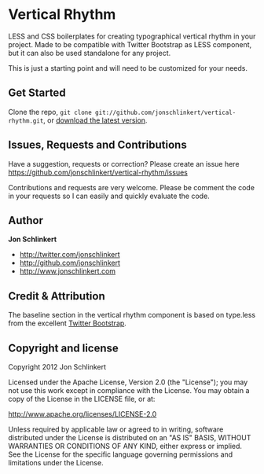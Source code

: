 Vertical Rhythm
===============

LESS and CSS boilerplates for creating typographical vertical rhythm in your project. Made to be compatible with Twitter Bootstrap as LESS component, but it can also be used standalone for any project.

This is just a starting point and will need to be customized for your needs.



Get Started
-----------

Clone the repo, `git clone git://github.com/jonschlinkert/vertical-rhythm.git`, or [download the latest version](https://github.com/jonschlinkert/vertical-rhythm/zipball/master).



Issues, Requests and Contributions
----------------------------------

Have a suggestion, requests or correction? Please create an issue here https://github.com/jonschlinkert/vertical-rhythm/issues

Contributions and requests are very welcome. Please be comment the code in your requests so I can easily and quickly evaluate the code. 



Author
------

**Jon Schlinkert**

+ http://twitter.com/jonschlinkert
+ http://github.com/jonschlinkert
+ http://www.jonschlinkert.com



Credit & Attribution
--------------------

The baseline section in the vertical rhythm component is based on type.less from the excellent [Twitter Bootstrap](http://twitter.github.com/bootstrap).



Copyright and license
---------------------

Copyright 2012 Jon Schlinkert

Licensed under the Apache License, Version 2.0 (the "License");
you may not use this work except in compliance with the License.
You may obtain a copy of the License in the LICENSE file, or at:

   http://www.apache.org/licenses/LICENSE-2.0

Unless required by applicable law or agreed to in writing, software
distributed under the License is distributed on an "AS IS" BASIS,
WITHOUT WARRANTIES OR CONDITIONS OF ANY KIND, either express or implied.
See the License for the specific language governing permissions and
limitations under the License.
